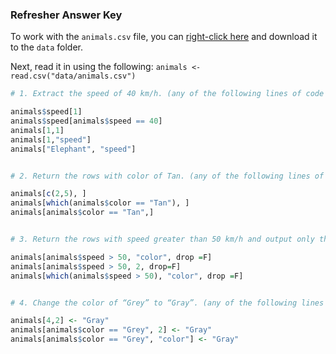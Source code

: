 ### Refresher Answer Key

To work with the `animals.csv` file, you can [right-click here](https://raw.githubusercontent.com/hbctraining/Intro-to-R/master/data/animals.csv) and download it to the `data` folder. 

Next, read it in using the following: `animals <- read.csv("data/animals.csv")`

```r
# 1. Extract the speed of 40 km/h. (any of the following lines of code will work)

animals$speed[1]
animals$speed[animals$speed == 40]
animals[1,1]
animals[1,"speed"]
animals["Elephant", "speed"]


# 2. Return the rows with color of Tan. (any of the following lines of code will work)

animals[c(2,5), ]
animals[which(animals$color == "Tan"), ]
animals[animals$color == "Tan",]


# 3. Return the rows with speed greater than 50 km/h and output only the color column. Keep the output as a data frame. (any of the following lines of code will work)

animals[animals$speed > 50, "color", drop =F]
animals[animals$speed > 50, 2, drop=F]
animals[which(animals$speed > 50), "color", drop =F]


# 4. Change the color of “Grey” to “Gray”. (any of the following lines of code will work)

animals[4,2] <- "Gray"
animals[animals$color == "Grey", 2] <- "Gray"
animals[animals$color == "Grey", "color"] <- "Gray"
```



